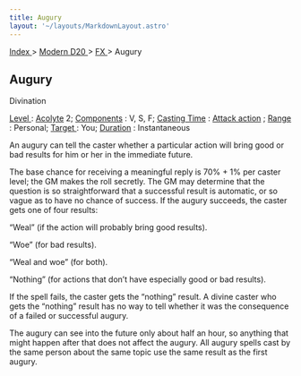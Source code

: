 ```yaml
---
title: Augury
layout: '~/layouts/MarkdownLayout.astro'
---
```


[ Index ](/) > [ Modern D20 ](/modern.d20.srd) > [ FX ](/modern.d20.srd/fx) > Augury

##  Augury

Divination

[ Level ](/modern.d20.srd/fx/level) : [ Acolyte](/modern.d20.srd/classes/advanced/acolyte) 2; [ Components](/modern.d20.srd/fx/components) : V, S, F; [ Casting Time](/modern.d20.srd/fx/casting.time) : [ Attack action](/modern.d20.srd/combat/attack.actions) ; [ Range ](/modern.d20.srd/fx/range)
: Personal; [ Target ](/modern.d20.srd/fx/target) : You; [ Duration](/modern.d20.srd/fx/duration) : Instantaneous

An augury can tell the caster whether a particular action will bring good or
bad results for him or her in the immediate future.

The base chance for receiving a meaningful reply is 70% + 1% per caster level;
the GM makes the roll secretly. The GM may determine that the question is so
straightforward that a successful result is automatic, or so vague as to have
no chance of success. If the augury succeeds, the caster gets one of four
results:

“Weal” (if the action will probably bring good results).

“Woe” (for bad results).

“Weal and woe” (for both).

“Nothing” (for actions that don’t have especially good or bad results).

If the spell fails, the caster gets the “nothing” result. A divine caster who
gets the “nothing” result has no way to tell whether it was the consequence of
a failed or successful augury.

The augury can see into the future only about half an hour, so anything that
might happen after that does not affect the augury. All augury spells cast by
the same person about the same topic use the same result as the first augury.

